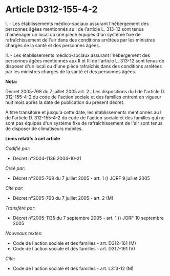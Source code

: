 # Article D312-155-4-2

I. - Les établissements médico-sociaux assurant l'hébergement des personnes âgées mentionnés au I de l'article L. 313-12 sont
tenus d'aménager un local ou une pièce équipés d'un système fixe de rafraîchissement de l'air dans des conditions arrêtées
par les ministres chargés de la santé et des personnes âgées.

II. - Les établissements médico-sociaux assurant l'hébergement des personnes âgées mentionnés aux II et III de l'article L.
313-12 sont tenus de disposer d'un local ou d'une pièce rafraîchis dans des conditions arrêtées par les ministres chargés de
la santé et des personnes âgées.

**Nota:**

Décret 2005-768 du 7 juillet 2005 art. 2 : Les dispositions du I de l'article D. 312-155-4-2 du code de l'action sociale et
des familles entrent en vigueur huit mois après la date de publication du présent décret. 

A titre transitoire et jusqu'à cette date, les établissements mentionnés au I de l'article D. 312-155-4-2 du code de l'action
sociale et des familles qui ne sont pas équipés d'un système fixe de rafraîchissement de l'air sont tenus de disposer de
climatiseurs mobiles.

**Liens relatifs à cet article**

_Codifié par_:

  - Décret n°2004-1136 2004-10-21

_Créé par_:

  - Décret n°2005-768 du 7 juillet 2005 - art. 1 () JORF 9 juillet 2005

_Cité par_:

  - Décret n°2005-768 du 7 juillet 2005 - art. 2 (M)

_Transféré par_:

  - Décret n°2005-1135 du 7 septembre 2005 - art. 1 () JORF 10 septembre 2005

_Nouveaux textes_:

  - Code de l'action sociale et des familles - art. D312-161 (M)
  - Code de l'action sociale et des familles - art. D312-161 (V)

_Cite_:

  - Code de l'action sociale et des familles - art. L313-12 (M)

